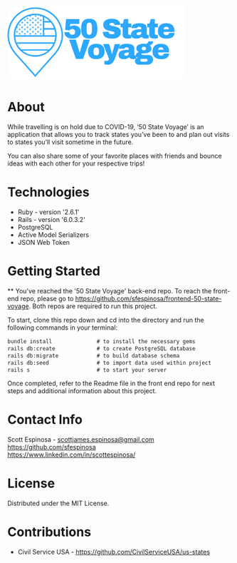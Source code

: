 # <img src='./db/50-state-voyage-blue.png' alt='app logo'/>

# About
While travelling is on hold due to COVID-19, ‘50 State Voyage’ is an application that allows you to track states you’ve been to and plan out visits to states you’ll visit sometime in the future.

You can also share some of your favorite places with friends and bounce ideas with each other for your respective trips!

# Technologies

* Ruby - version '2.6.1'
* Rails - version '6.0.3.2'
* PostgreSQL
* Active Model Serializers
* JSON Web Token

# Getting Started
** You've reached the '50 State Voyage' back-end repo. To reach the front-end repo, please go to <a href='https://github.com/sfespinosa/frontend-50-state-voyage'>https://github.com/sfespinosa/frontend-50-state-voyage</a>. Both repos are required to run this project.

To start, clone this repo down and cd into the directory and run the following commands in your terminal:

    bundle install              # to install the necessary gems
    rails db:create             # to create PostgreSQL database
    rails db:migrate            # to build database schema
    rails db:seed               # to import data used within project
    rails s                     # to start your server

Once completed, refer to the Readme file in the front end repo for next steps and additional information about this project.

# Contact Info

Scott Espinosa - scottjames.espinosa@gmail.com<br/>
https://github.com/sfespinosa <br/>
https://www.linkedin.com/in/scottespinosa/

# License
Distributed under the MIT License.

# Contributions
* Civil Service USA - https://github.com/CivilServiceUSA/us-states
